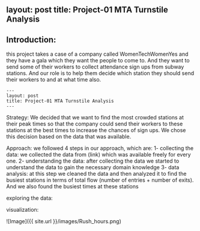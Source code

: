 layout: post
title: Project-01 MTA Turnstile Analysis 
---

## Introduction: 

this project takes a case of a company called WomenTechWomenYes and they have a gala which they want the people to come to. And they want to send some of their workers to collect attendance sign ups from subway stations. And our role is to help them decide which station they should send their workers to and at what time also. 

```
---
layout: post
title: Project-01 MTA Turnstile Analysis 
---
```


Strategy:
We decided that we want to find the most crowded stations at their peak times so that the company could send their workers to these stations at the best times to increase the chances of sign ups. We chose this decision based on the data that was available. 

Approach: 
we followed 4 steps in our approach, which are: 
1- collecting the data: we collected the data from (link) which was available freely for every one.
2- understanding the data: after collecting the data we started to understand the data to gain the necessary domain knowledge
3- data analysis: at this step we cleaned the data and then analyzed it to find the busiest stations in terms of total flow (number of entries + number of exits). And we also found the busiest times at these stations

exploring the data:


visualization: 




![Image]({{ site.url }}/images/Rush_hours.png)

